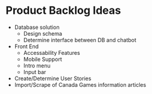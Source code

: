 # Product Backlog Ideas
- Database solution
	- Design schema
	- Determine interface between DB and chatbot
- Front End
	- Accessability Features
	- Mobile Support
	- Intro menu
	- Input bar
- Create/Determine User Stories
- Import/Scrape of Canada Games information articles
